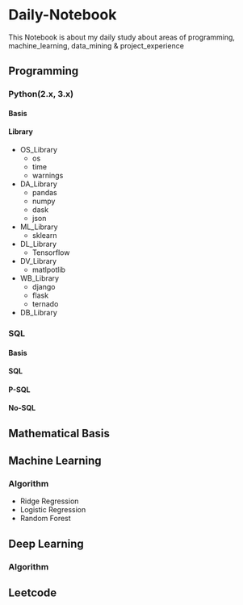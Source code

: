 # Daily-Notebook
This Notebook is about my daily study about areas of programming, machine_learning, data_mining & project_experience

## Programming
### Python(2.x, 3.x)
#### Basis
#### Library
* OS_Library
  * os
  * time
  * warnings
* DA_Library
  * pandas
  * numpy
  * dask
  * json
* ML_Library
  * sklearn
* DL_Library
  * Tensorflow
* DV_Library
  * matlpotlib
* WB_Library
  * django
  * flask
  * ternado
* DB_Library

### SQL
#### Basis
#### SQL
#### P-SQL
#### No-SQL


## Mathematical Basis

## Machine Learning
### Algorithm
* Ridge Regression
* Logistic Regression
* Random Forest

## Deep Learning
### Algorithm

## Leetcode

